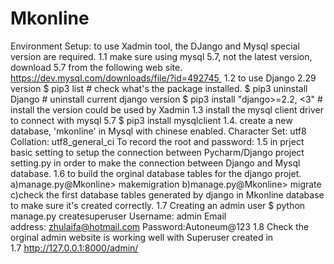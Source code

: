 # Mkonline
Environment Setup: to use Xadmin tool, the DJango and Mysql special version are required. 
1.1 make sure using mysql 5.7, not the latest version, download 5.7 from the following web site. 
https://dev.mysql.com/downloads/file/?id=492745 
1.2 to use Django 2.29 version $ pip3 list # check what's the package installed. 
$ pip3 uninstall Django # uninstall current django version 
$ pip3 install "django>=2.2, <3" # install the version could be used by Xadmin 
1.3 install the mysql client driver to connect with mysql 5.7 $ pip3 install mysqlclient 
1.4. create a new database, 'mkonline' in Mysql with chinese enabled. 
Character Set: utf8 Collation: utf8_general_ci To record the root and password: 
1.5 in prject basic setting to setup the connection between Pycharm/Django project setting.py in order to make the connection between Django and Mysql database. 
1.6 to build the orginal database tables for the django projet. a)manage.py@Mkonline> makemigration b)manage.py@Mkonline> migrate c)check the first database tables generated by django in Mkonline database to make sure it's created correctly. 
1.7 Creating an admin user $ python manage.py createsuperuser Username: admin Email address: zhulaifa@hotmail.com Password:Autoneum@123 
1.8 Check the orginal admin website is working well with Superuser created in 1.7 http://127.0.0.1:8000/admin/

